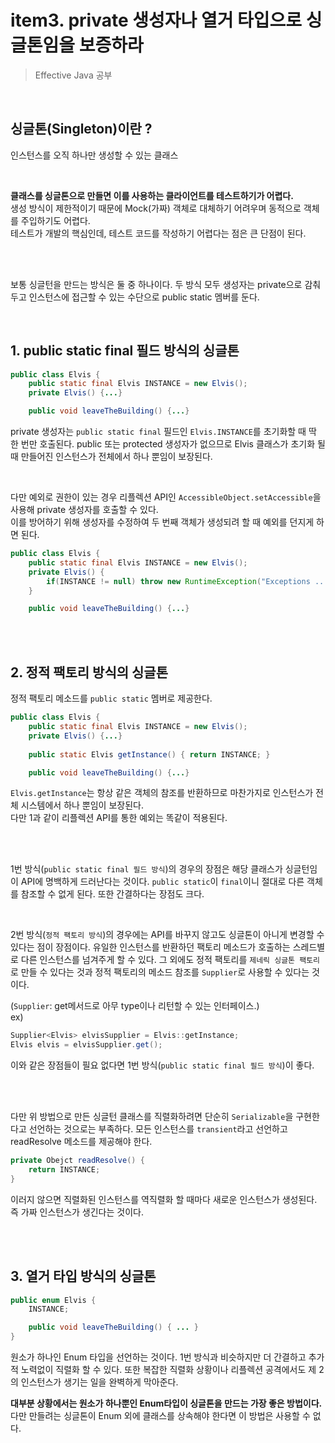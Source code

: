 # item3. private 생성자나 열거 타입으로 싱글톤임을 보증하라
> Effective Java 공부

<br>

## 싱글톤(Singleton)이란 ?
인스턴스를 오직 하나만 생성할 수 있는 클래스

<br>

**클래스를 싱글톤으로 만들면 이를 사용하는 클라이언트를 테스트하기가 어렵다.**   
생성 방식이 제한적이기 때문에 Mock(가짜) 객체로 대체하기 어려우며 동적으로 객체를 주입하기도 어렵다.  
테스트가 개발의 핵심인데, 테스트 코드를 작성하기 어렵다는 점은 큰 단점이 된다.

<br><br>

보통 싱글턴을 만드는 방식은 둘 중 하나이다.
두 방식 모두 생성자는 private으로 감춰두고 인스턴스에 접근할 수 있는 수단으로 public static 멤버를 둔다.

<br>

## 1. public static final 필드 방식의 싱글톤

```java
public class Elvis {
    public static final Elvis INSTANCE = new Elvis();
    private Elvis() {...}

    public void leaveTheBuilding() {...}
```
private 생성자는 `public static final` 필드인 `Elvis.INSTANCE`를 초기화할 때 딱 한 번만 호출된다.
public 또는 protected 생성자가 없으므로 Elvis 클래스가 초기화 될 때 만들어진 인스턴스가 전체에서 하나 뿐임이 보장된다.

<br>

다만 예외로 권한이 있는 경우 리플렉션 API인 `AccessibleObject.setAccessible`을 사용해 private 생성자를 호출할 수 있다.   
이를 방어하기 위해 생성자를 수정하여 두 번째 객체가 생성되려 할 때 예외를 던지게 하면 된다.

```java
public class Elvis {
    public static final Elvis INSTANCE = new Elvis();
    private Elvis() {
        if(INSTANCE != null) throw new RuntimeException("Exceptions .... ");
    }

    public void leaveTheBuilding() {...}
```

<br><br>

## 2. 정적 팩토리 방식의 싱글톤

정적 팩토리 메소드를 `public static` 멤버로 제공한다.

```java
public class Elvis {
    public static final Elvis INSTANCE = new Elvis();
    private Elvis() {...}
    
    public static Elvis getInstance() { return INSTANCE; }

    public void leaveTheBuilding() {...}
```

`Elvis.getInstance`는 항상 같은 객체의 참조를 반환하므로 마찬가지로 인스턴스가 전체 시스템에서 하나 뿐임이 보장된다.   
다만 1과 같이 리플렉션 API를 통한 예외는 똑같이 적용된다.

<br><br>

1번 방식(`public static final 필드 방식`)의 경우의 장점은 해당 클래스가 싱글턴임이 API에 명백하게 드러난다는 것이다. `public static`이 `final`이니 절대로 다른 객체를 참조할 수 없게 된다. 또한 간결하다는 장점도 크다.

<br>

2번 방식(`정적 팩토리 방식`)의 경우에는 API를 바꾸지 않고도 싱글톤이 아니게 변경할 수 있다는 점이 장점이다. 유일한 인스턴스를 반환하던 팩토리 메소드가 호출하는 스레드별로 다른 인스턴스를 넘겨주게 할 수 있다. 
그 외에도 정적 팩토리를 `제네릭 싱글톤 팩토리`로 만들 수 있다는 것과 정적 팩토리의 메소드 참조를 `Supplier`로 사용할 수 있다는 것이다.

(`Supplier`: get메서드로 아무 type이나 리턴할 수 있는 인터페이스.)  
ex)
```java
Supplier<Elvis> elvisSupplier = Elvis::getInstance;
Elvis elvis = elvisSupplier.get();
```
이와 같은 장점들이 필요 없다면 1번 방식(`public static final 필드 방식`)이 좋다.

<br><br>

다만 위 방법으로 만든 싱글턴 클래스를 직렬화하려면 단순히 `Serializable`을 구현한다고 선언하는 것으로는 부족하다. 모든 인스턴스를 `transient`라고 선언하고 readResolve 메소드를 제공해야 한다. 
```java
private Obejct readResolve() {
	return INSTANCE;
}
```
이러지 않으면 직렬화된 인스턴스를 역직렬화 할 때마다 새로운 인스턴스가 생성된다. 즉 가짜 인스턴스가 생긴다는 것이다.

<br><br>

## 3. 열거 타입 방식의 싱글톤

```java
public enum Elvis {
	INSTANCE; 

	public void leaveTheBuilding() { ... }
}
```

원소가 하나인 Enum 타입을 선언하는 것이다.
1번 방식과 비슷하지만 더 간결하고 추가적 노력없이 직렬화 할 수 있다. 또한 복잡한 직렬화 상황이나 리플렉션 공격에서도 제 2의 인스턴스가 생기는 일을 완벽하게 막아준다.

**대부분 상황에서는 원소가 하나뿐인 Enum타입이 싱글톤을 만드는 가장 좋은 방법이다.**   
다만 만들려는 싱글톤이 Enum 외에 클래스를 상속해야 한다면 이 방법은 사용할 수 없다.